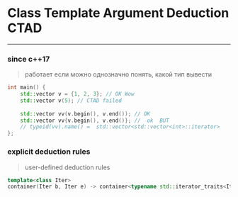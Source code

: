 # Class Template Argument Deduction CTAD
***
### since c++17
> работает если можно однозначно понять, какой тип вывести
```c++
int main() {
    std::vector v = {1, 2, 3}; // OK Wow
    std::vector v(5); // CTAD failed
    
    std::vector vv(v.begin(), v.end()); // OK
    std::vector vv{v.begin(), v.end()}; //  ok  BUT 
    // typeid(vv).name() =  std::vector<std::vector<int>::iterator>
};
```
### explicit deduction rules
>user-defined deduction rules

```c++
template<class Iter>
container(Iter b, Iter e) -> container<typename std::iterator_traits<Iter>::value_type>;
```